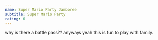 ```yaml
---
name: Super Mario Party Jamboree
subtitle: Super Mario Party
rating: 6
---
```


why is there a battle pass?? anyways yeah this is fun to play with family.
